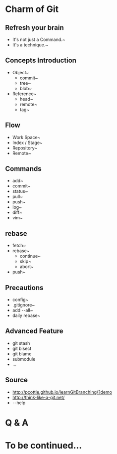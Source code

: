 # Charm of Git

## Refresh your brain
+ It's not just a Command.~
+ It's a technique.~

## Concepts Introduction
+ Object~
	+ commit~
	+ tree~
	+ blob~
+ Reference~
	+ head~
	+ remote~
	+ tag~

## Flow
+ Work Space~
+ Index / Stage~
+ Repository~
+ Remote~

## Commands
+ add~
+ commit~
+ status~
+ pull~
+ push~
+ log~
+ diff~
+ vim~

## rebase
+ fetch~
+ rebase~
	+ continue~
	+ skip~
	+ abort~
+ push~

## Precautions
+ config~
+ .gitignore~
+ add --all~
+ daily rebase~

## Advanced Feature
+ git stash
+ git bisect
+ git blame
+ submodule
+ ...

## Source
+ <http://pcottle.github.io/learnGitBranching/?demo>
+ <http://think-like-a-git.net/>
+ --help


# Q & A
# To be continued...
